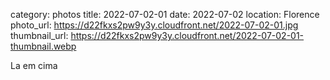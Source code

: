category: photos 
title: 2022-07-02-01
date: 2022-07-02
location: Florence
photo_url: https://d22fkxs2pw9y3y.cloudfront.net/2022-07-02-01.jpg
thumbnail_url: https://d22fkxs2pw9y3y.cloudfront.net/2022-07-02-01-thumbnail.webp

La em cima